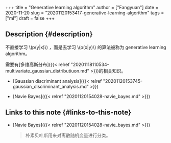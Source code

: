 +++
title = "Generative learning algorithm"
author = ["Fangyuan"]
date = 2020-11-20
slug = "20201120153417-generative-learning-algorithm"
tags = ["ml"]
draft = false
+++

## Description {#description}

不直接学习 \\(p(y|x)\\) ，而是去学习 \\(p(x|y)\\) 的算法被称为
generative learning algorithm。

需要有[多维高斯分布]({{< relref "20201118110534-multivariate_gaussian_distributiuon.md" >}})的相关知识。

-   [Gaussian discriminant analysis]({{< relref "20201120153745-gaussian_discriminant_analysis.md" >}})

-   [Navie Bayes]({{< relref "20201120154028-navie_bayes.md" >}})


## Links to this note {#links-to-this-note}

-   [Navie Bayes]({{< relref "20201120154028-navie_bayes.md" >}})

    > 朴素贝叶斯用来对离散随机变量进行分类。
